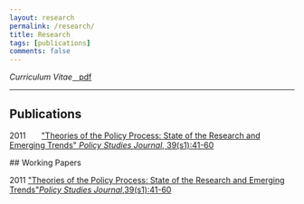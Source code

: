 ```yaml
---
layout: research
permalink: /research/
title: Research
tags: [publications]
comments: false
---
```


  <div class="wrapper">
    <div class="units-row">
      <div lass="unit-100">
        <p><em>Curriculum Vitae</em><a href="{{ site.url }}/files/nowlinCV2016.pdf" class="badge badge-small">&nbsp;&nbsp;<i class="fa fa-file-pdf-o"></i>&nbsp;pdf</a></p>
        <p></p>
      </div>
    </div>
  </div>

<hr class="separator">

## Publications

<p>2011&nbsp;&nbsp;&nbsp;&nbsp; <i class="fa fa-file"></i>&nbsp;&nbsp;<a href="{{ site.url}}/research/psj2011.html">"Theories of the Policy Process: State of the Research and Emerging Trends"&nbsp;<em>Policy Studies Journal</em>,&nbsp;39(s1):41-60</a> 

</p>
## Working Papers 

2011 <i class="fa fa-file-o"></i> <a href="{{ site.url}}/research/psj2011.html">"Theories of the Policy Process: State of the Research and Emerging Trends"<em>Policy Studies Journal</em>,39(s1):41-60</a> 
